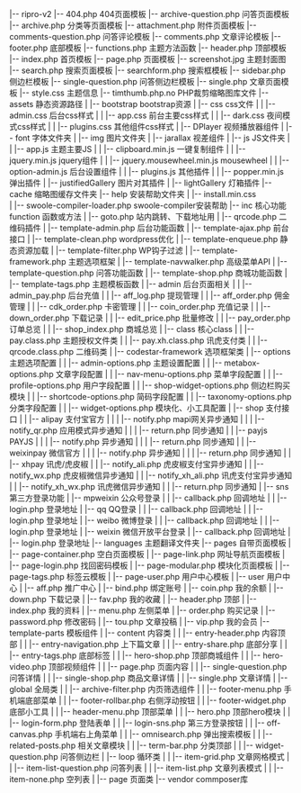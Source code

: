 |-- ripro-v2
    |-- 404.php     404页面模板
    |-- archive-question.php     问答页面模板
    |-- archive.php     分类等页面模板
    |-- attachment.php     附件页面模板
    |-- comments-question.php     问答评论模板
    |-- comments.php     文章评论模板
    |-- footer.php     底部模板
    |-- functions.php     主题方法函数
    |-- header.php     顶部模板
    |-- index.php     首页模板
    |-- page.php     页面模板
    |-- screenshot.jpg     主题封面图
    |-- search.php     搜索页面模板
    |-- searchform.php     搜索框模板
    |-- sidebar.php     侧边栏模板
    |-- single-question.php     问答侧边栏模板
    |-- single.php     文章页面模板
    |-- style.css     主题信息
    |-- timthumb.php.no     PHP裁剪缩略图库文件
    |-- assets     静态资源路径
    |   |-- bootstrap     bootstrap资源
    |   |-- css     css文件
    |   |   |-- admin.css     后台css样式
    |   |   |-- app.css     前台主要css样式
    |   |   |-- dark.css     夜间模式css样式
    |   |   |-- plugins.css     其他组件css样式
    |   |-- DPlayer     视频播放器组件
    |   |-- font     字体文件夹
    |   |-- img     图片文件夹
    |   |-- jarallax     视差组件
    |   |-- js     JS文件夹
    |   |   |-- app.js     主题主要JS
    |   |   |-- clipboard.min.js     一键复制组件
    |   |   |-- jquery.min.js     jquery组件
    |   |   |-- jquery.mousewheel.min.js     mousewheel
    |   |   |-- option-admin.js     后台设置组件
    |   |   |-- plugins.js     其他插件
    |   |   |-- popper.min.js     弹出插件
    |   |-- justifiedGallery     图片对其插件
    |   |-- lightGallery     灯箱插件
    |-- cache     缩略图缓存文件夹
    |-- help     安装帮助文件夹
    |   |-- install.min.css     
    |   |-- swoole-compiler-loader.php     swoole-compiler安装帮助
    |-- inc     核心功能function 函数或方法
    |   |-- goto.php     站内跳转、下载地址用
    |   |-- qrcode.php     二维码插件
    |   |-- template-admin.php     后台功能函数
    |   |-- template-ajax.php     前台接口
    |   |-- template-clean.php     wordpress优化
    |   |-- template-enqueue.php     静态资源加载
    |   |-- template-filter.php     WP钩子过滤
    |   |-- template-framework.php     主题选项框架
    |   |-- template-navwalker.php     高级菜单API
    |   |-- template-question.php     问答功能函数
    |   |-- template-shop.php     商城功能函数
    |   |-- template-tags.php     主题模板函数
    |   |-- admin     后台页面相关
    |   |   |-- admin_pay.php     后台充值
    |   |   |-- aff_log.php     提现管理
    |   |   |-- aff_order.php     佣金管理
    |   |   |-- cdk_order.php     卡密管理
    |   |   |-- coin_order.php     充值记录
    |   |   |-- down_order.php     下载记录
    |   |   |-- edit_price.php     批量修改
    |   |   |-- pay_order.php     订单总览
    |   |   |-- shop_index.php     商城总览
    |   |-- class     核心class
    |   |   |-- pay.class.php     主题授权文件类
    |   |   |-- pay.xh.class.php     讯虎支付类
    |   |   |-- qrcode.class.php     二维码类
    |   |-- codestar-framework     选项框架类
    |   |-- options     主题选项配置
    |   |   |-- admin-options.php     主题设置配置
    |   |   |-- metabox-options.php     文章字段配置
    |   |   |-- nav-menu-options.php     菜单字段配置
    |   |   |-- profile-options.php     用户字段配置
    |   |   |-- shop-widget-options.php     侧边栏购买模块
    |   |   |-- shortcode-options.php     简码字段配置
    |   |   |-- taxonomy-options.php     分类字段配置
    |   |   |-- widget-options.php     模块化、小工具配置
    |   |-- shop     支付接口
    |   |   |-- alipay     支付宝官方
    |   |   |   |-- notify.php     mapi网关异步通知
    |   |   |   |-- notify_qr.php     应用模式异步通知
    |   |   |   |-- return.php     同步通知
    |   |   |-- payjs     PAYJS
    |   |   |   |-- notify.php     异步通知
    |   |   |   |-- return.php     同步通知
    |   |   |-- weixinpay     微信官方
    |   |   |   |-- notify.php     异步通知
    |   |   |   |-- return.php     同步通知
    |   |   |-- xhpay     讯虎/虎皮椒
    |   |       |-- notify_ali.php     虎皮椒支付宝异步通知
    |   |       |-- notify_wx.php     虎皮椒微信异步通知
    |   |       |-- notify_xh_ali.php     讯虎支付宝异步通知
    |   |       |-- notify_xh_wx.php     讯虎微信异步通知
    |   |       |-- return.php     同步通知
    |   |-- sns     第三方登录功能
    |       |-- mpweixin     公众号登录
    |       |   |-- callback.php     回调地址
    |       |   |-- login.php     登录地址
    |       |-- qq     QQ登录
    |       |   |-- callback.php     回调地址
    |       |   |-- login.php     登录地址
    |       |-- weibo     微博登录
    |       |   |-- callback.php     回调地址
    |       |   |-- login.php     登录地址
    |       |-- weixin     微信开放平台登录
    |           |-- callback.php     回调地址
    |           |-- login.php     登录地址
    |-- languages     主题翻译文件夹
    |-- pages     自带页面模板
    |   |-- page-container.php     空白页面模板
    |   |-- page-link.php     网址导航页面模板
    |   |-- page-login.php     找回密码模板
    |   |-- page-modular.php     模块化页面模板
    |   |-- page-tags.php     标签云模板
    |   |-- page-user.php     用户中心模板
    |   |-- user      用户中心
    |       |-- aff.php     推广中心
    |       |-- bind.php     绑定账号
    |       |-- coin.php     我的余额
    |       |-- down.php     下载记录
    |       |-- fav.php     我的收藏
    |       |-- header.php     顶部
    |       |-- index.php     我的资料
    |       |-- menu.php     左侧菜单
    |       |-- order.php     购买记录
    |       |-- password.php     修改密码
    |       |-- tou.php     文章投稿
    |       |-- vip.php     我的会员
    |-- template-parts      模板组件
    |   |-- content     内容类
    |   |   |-- entry-header.php     内容顶部
    |   |   |-- entry-navigation.php     上下篇文章
    |   |   |-- entry-share.php    底部分享
    |   |   |-- entry-tags.php     底部标签
    |   |   |-- hero-shop.php     顶部商城组件
    |   |   |-- hero-video.php     顶部视频组件
    |   |   |-- page.php     页面内容
    |   |   |-- single-question.php     问答详情
    |   |   |-- single-shop.php     商品文章详情
    |   |   |-- single.php     文章详情
    |   |-- global     全局类
    |   |   |-- archive-filter.php     内页筛选组件
    |   |   |-- footer-menu.php     手机端底部菜单
    |   |   |-- footer-rollbar.php     右侧浮动按钮
    |   |   |-- footer-widget.php     底部小工具
    |   |   |-- header-menu.php     顶部菜单
    |   |   |-- hero.php     顶部hero模块
    |   |   |-- login-form.php     登陆表单
    |   |   |-- login-sns.php     第三方登录按钮
    |   |   |-- off-canvas.php     手机端右上角菜单
    |   |   |-- omnisearch.php     弹出搜索模板
    |   |   |-- related-posts.php     相关文章模块
    |   |   |-- term-bar.php     分类顶部
    |   |   |-- widget-question.php     问答侧边栏
    |   |-- loop     循环类
    |   |   |-- item-grid.php     文章网格模式
    |   |   |-- item-list-question.php     问答列表
    |   |   |-- item-list.php     文章列表模式
    |   |   |-- item-none.php     空列表
    |   |-- page     页面类
    |-- vendor     commposer库